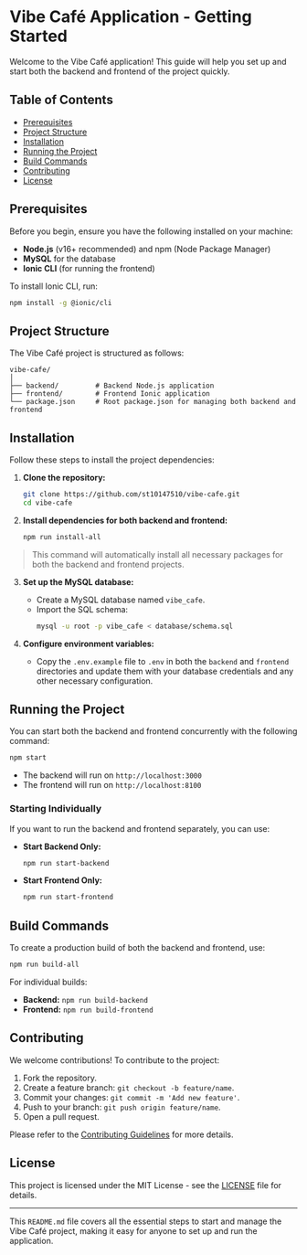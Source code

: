 # Vibe Café Application - Getting Started

Welcome to the Vibe Café application! This guide will help you set up and start both the backend and frontend of the project quickly.

## Table of Contents

- [Prerequisites](#prerequisites)
- [Project Structure](#project-structure)
- [Installation](#installation)
- [Running the Project](#running-the-project)
- [Build Commands](#build-commands)
- [Contributing](#contributing)
- [License](#license)

## Prerequisites

Before you begin, ensure you have the following installed on your machine:

- **Node.js** (v16+ recommended) and npm (Node Package Manager)
- **MySQL** for the database
- **Ionic CLI** (for running the frontend)

To install Ionic CLI, run:
```bash
npm install -g @ionic/cli
```

## Project Structure

The Vibe Café project is structured as follows:

```
vibe-cafe/
│
├── backend/         # Backend Node.js application
├── frontend/        # Frontend Ionic application
└── package.json     # Root package.json for managing both backend and frontend
```

## Installation

Follow these steps to install the project dependencies:

1. **Clone the repository:**
   ```bash
   git clone https://github.com/st10147510/vibe-cafe.git
   cd vibe-cafe
   ```

2. **Install dependencies for both backend and frontend:**
   ```bash
   npm run install-all
   ```

> This command will automatically install all necessary packages for both the backend and frontend projects.

3. **Set up the MySQL database:**
   - Create a MySQL database named `vibe_cafe`.
   - Import the SQL schema:
     ```bash
     mysql -u root -p vibe_cafe < database/schema.sql
     ```

4. **Configure environment variables:**
   - Copy the `.env.example` file to `.env` in both the `backend` and `frontend` directories and update them with your database credentials and any other necessary configuration.

## Running the Project

You can start both the backend and frontend concurrently with the following command:

```bash
npm start
```

- The backend will run on `http://localhost:3000`
- The frontend will run on `http://localhost:8100`

### Starting Individually

If you want to run the backend and frontend separately, you can use:

- **Start Backend Only:**
  ```bash
  npm run start-backend
  ```
  
- **Start Frontend Only:**
  ```bash
  npm run start-frontend
  ```

## Build Commands

To create a production build of both the backend and frontend, use:

```bash
npm run build-all
```

For individual builds:
- **Backend:** `npm run build-backend`
- **Frontend:** `npm run build-frontend`

## Contributing

We welcome contributions! To contribute to the project:

1. Fork the repository.
2. Create a feature branch: `git checkout -b feature/name`.
3. Commit your changes: `git commit -m 'Add new feature'`.
4. Push to your branch: `git push origin feature/name`.
5. Open a pull request.

Please refer to the [Contributing Guidelines](./CONTRIBUTING.md) for more details.

## License

This project is licensed under the MIT License - see the [LICENSE](./LICENSE) file for details.

---

This `README.md` file covers all the essential steps to start and manage the Vibe Café project, making it easy for anyone to set up and run the application.